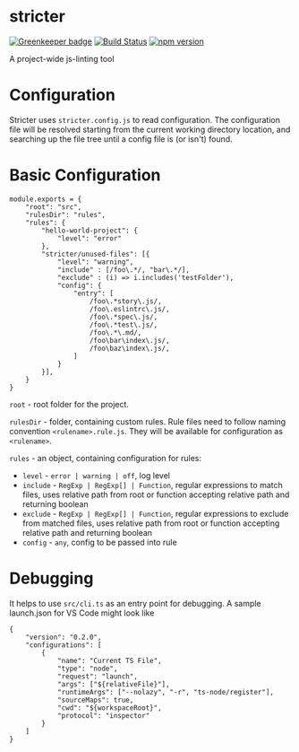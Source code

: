 # stricter

[![Greenkeeper badge](https://badges.greenkeeper.io/stricter/stricter.svg)](https://greenkeeper.io/)
[![Build Status](https://travis-ci.org/stricter/stricter.svg?branch=master)](https://travis-ci.org/stricter/stricter)
[![npm version](https://img.shields.io/npm/v/stricter.svg?style=flat-square)](https://www.npmjs.com/package/stricter)

A project-wide js-linting tool

# Configuration
Stricter uses `stricter.config.js` to read configuration.
The configuration file will be resolved starting from the current working directory location, and searching up the file tree until a config file is (or isn't) found.

# Basic Configuration
```
module.exports = {
    "root": "src",
    "rulesDir": "rules",
    "rules": {
        "hello-world-project": {
            "level": "error"
        },
        "stricter/unused-files": [{
            "level": "warning",
            "include" : [/foo\.*/, "bar\.*/],
            "exclude" : (i) => i.includes('testFolder'),
            "config": {
                "entry": [
                    /foo\.*story\.js/,
                    /foo\.eslintrc\.js/,
                    /foo\.*spec\.js/,
                    /foo\.*test\.js/,
                    /foo\.*\.md/,
                    /foo\bar\index\.js/,
                    /foo\baz\index\.js/,
                ]
            }
        }],
    }
}

```
`root` - root folder for the project.

`rulesDir` - folder, containing custom rules. Rule files need to follow naming convention `<rulename>.rule.js`. They will be available for configuration as `<rulename>`.

`rules` - an object, containing configuration for rules:
  - `level` - `error | warning | off`, log level
  - `include` - `RegExp | RegExp[] | Function`, regular expressions to match files, uses relative path from root or function accepting relative path and returning boolean
  - `exclude` - `RegExp | RegExp[] | Function`, regular expressions to exclude from matched files, uses relative path from root or function accepting relative path and returning boolean
  - `config` - `any`, config to be passed into rule
  


# Debugging
It helps to use `src/cli.ts` as an entry point for debugging.
A sample launch.json for VS Code might look like
```
{
    "version": "0.2.0",
    "configurations": [
        {
            "name": "Current TS File",
            "type": "node",
            "request": "launch",
            "args": ["${relativeFile}"],
            "runtimeArgs": ["--nolazy", "-r", "ts-node/register"],
            "sourceMaps": true,
            "cwd": "${workspaceRoot}",
            "protocol": "inspector"
        }
    ]
}
```